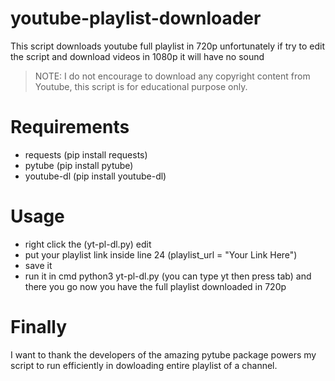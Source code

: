 # youtube-playlist-downloader
This script downloads youtube full playlist in 720p 
unfortunately if try to edit the script and download videos in 1080p it will have no sound

> NOTE: I do not encourage to download any copyright content from Youtube, this script is for educational purpose only.


# Requirements
<ul>
<li>requests (pip install requests)</li>
<li>pytube (pip install pytube)</li>
<li>youtube-dl (pip install youtube-dl)</li>
</ul>

# Usage
<ul>
    <li>right click the (yt-pl-dl.py) edit </li>
    <li>put your playlist link inside line 24 (playlist_url = "Your Link Here") </li>
    <li>save it</li>
    <li>run it in cmd python3 yt-pl-dl.py (you can type yt then press tab) and there you go now you have the full playlist downloaded in 720p</li>
</ul>


# Finally
I want to thank the developers of the amazing pytube package powers my script to run efficiently in dowloading entire playlist of a channel.

